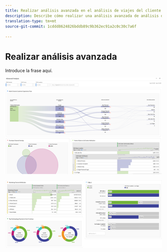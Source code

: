 ```yaml
---
title: Realizar análisis avanzada en el análisis de viajes del cliente
description: Describe cómo realizar una análisis avanzada de análisis de viajes del cliente en Workspace.
translation-type: tm+mt
source-git-commit: 1cddd8624826bddb89c9b362ec91a2c0c30c7a6f

---
```



# Realizar análisis avanzada

Introduce la frase aquí.

![Captura de pantalla del espacio de trabajo 1](assets/cja-adv-analysis1.png)

![Captura de pantalla del espacio de trabajo 2](assets/cja-adv-analysis2.png)
